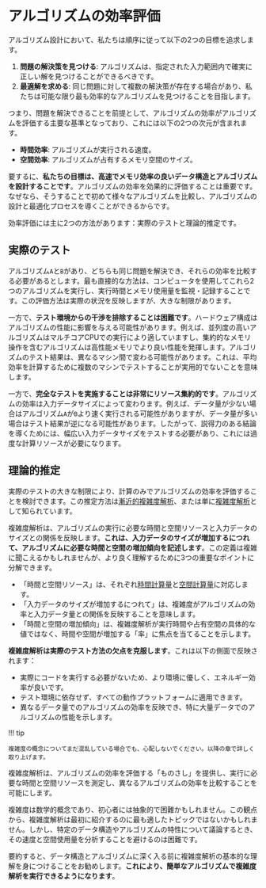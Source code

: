 # アルゴリズムの効率評価

アルゴリズム設計において、私たちは順序に従って以下の2つの目標を追求します。

1. **問題の解決策を見つける**: アルゴリズムは、指定された入力範囲内で確実に正しい解を見つけることができるべきです。
2. **最適解を求める**: 同じ問題に対して複数の解決策が存在する場合があり、私たちは可能な限り最も効率的なアルゴリズムを見つけることを目指します。

つまり、問題を解決できることを前提として、アルゴリズムの効率がアルゴリズムを評価する主要な基準となっており、これには以下の2つの次元が含まれます。

- **時間効率**: アルゴリズムが実行される速度。
- **空間効率**: アルゴリズムが占有するメモリ空間のサイズ。

要するに、**私たちの目標は、高速でメモリ効率の良いデータ構造とアルゴリズムを設計することです**。アルゴリズムの効率を効果的に評価することは重要です。なぜなら、そうすることで初めて様々なアルゴリズムを比較し、アルゴリズムの設計と最適化プロセスを導くことができるからです。

効率評価には主に2つの方法があります：実際のテストと理論的推定です。

## 実際のテスト

アルゴリズム`A`と`B`があり、どちらも同じ問題を解決でき、それらの効率を比較する必要があるとします。最も直接的な方法は、コンピュータを使用してこれら2つのアルゴリズムを実行し、実行時間とメモリ使用量を監視・記録することです。この評価方法は実際の状況を反映しますが、大きな制限があります。

一方で、**テスト環境からの干渉を排除することは困難です**。ハードウェア構成はアルゴリズムの性能に影響を与える可能性があります。例えば、並列度の高いアルゴリズムはマルチコアCPUでの実行により適していますし、集約的なメモリ操作を含むアルゴリズムは高性能メモリでより良い性能を発揮します。アルゴリズムのテスト結果は、異なるマシン間で変わる可能性があります。これは、平均効率を計算するために複数のマシンでテストすることが実用的でないことを意味します。

一方で、**完全なテストを実施することは非常にリソース集約的です**。アルゴリズムの効率は入力データサイズによって変わります。例えば、データ量が少ない場合はアルゴリズム`A`が`B`より速く実行される可能性がありますが、データ量が多い場合はテスト結果が逆になる可能性があります。したがって、説得力のある結論を導くためには、幅広い入力データサイズをテストする必要があり、これには過度な計算リソースが必要になります。

## 理論的推定

実際のテストの大きな制限により、計算のみでアルゴリズムの効率を評価することを検討できます。この推定方法は<u>漸近的複雑度解析</u>、または単に<u>複雑度解析</u>として知られています。

複雑度解析は、アルゴリズムの実行に必要な時間と空間リソースと入力データのサイズとの関係を反映します。**これは、入力データのサイズが増加するにつれて、アルゴリズムに必要な時間と空間の増加傾向を記述します**。この定義は複雑に聞こえるかもしれませんが、より良く理解するために3つの重要なポイントに分解できます。

- 「時間と空間リソース」は、それぞれ<u>時間計算量</u>と<u>空間計算量</u>に対応します。
- 「入力データのサイズが増加するにつれて」は、複雑度がアルゴリズムの効率と入力データ量との関係を反映することを意味します。
- 「時間と空間の増加傾向」は、複雑度解析が実行時間や占有空間の具体的な値ではなく、時間や空間が増加する「率」に焦点を当てることを示します。

**複雑度解析は実際のテスト方法の欠点を克服します**。これは以下の側面で反映されます：

- 実際にコードを実行する必要がないため、より環境に優しく、エネルギー効率が良いです。
- テスト環境に依存せず、すべての動作プラットフォームに適用できます。
- 異なるデータ量でのアルゴリズムの効率を反映でき、特に大量データでのアルゴリズムの性能を示します。

!!! tip

    複雑度の概念についてまだ混乱している場合でも、心配しないでください。以降の章で詳しく取り上げます。

複雑度解析は、アルゴリズムの効率を評価する「ものさし」を提供し、実行に必要な時間と空間リソースを測定し、異なるアルゴリズムの効率を比較することを可能にします。

複雑度は数学的概念であり、初心者には抽象的で困難かもしれません。この観点から、複雑度解析は最初に紹介するのに最も適したトピックではないかもしれません。しかし、特定のデータ構造やアルゴリズムの特性について議論するとき、その速度と空間使用量を分析することを避けるのは困難です。

要約すると、データ構造とアルゴリズムに深く入る前に複雑度解析の基本的な理解を身につけることをお勧めします。**これにより、簡単なアルゴリズムで複雑度解析を実行できるようになります**。